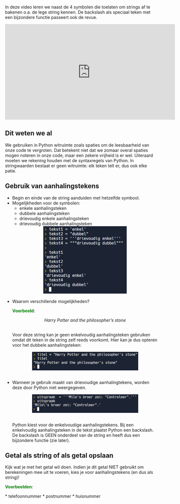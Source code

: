 In deze video leren we naast de 4 symbolen die toelaten om strings af te bakenen o.a. de lege string kennen. De backslash als speciaal teken met een bijzondere functie passeert ook de revue.

<div align="center">
  <iframe width="560" height="315" src="https://www.youtube.com/embed/81YEEXJAk8U" title="YouTube video player" frameborder="0" allow="accelerometer; autoplay; clipboard-write; encrypted-media; gyroscope; picture-in-picture; web-share" allowfullscreen></iframe>
</div>

## Dit weten we al
We gebruiken in Python witruimte zoals spaties om de leesbaarheid van onze code te vergroten. Dat betekent niet dat we zomaar overal spaties mogen noteren in onze code, maar een zekere vrijheid is er wel. Uiteraard moeten we rekening houden met de syntaxregels van Python. In stringwaarden bestaat er geen witruimte: elk teken telt er, dus ook elke patie.

## Gebruik van aanhalingstekens
<ul> 
  <li>Begin en einde van de string aanduiden met hetzelfde symbool.</li>
  <li>Mogelijkheden voor de symbolen:
    <ul>
      <li>enkele aanhalingsteken</li>
      <li>dubbele aanhalingsteken</li>
      <li>drievoudig enkele aanhalingsteken</li>
      <li>drievoudig dubbele aanhalingsteken</li>
    </ul>
    <div align="center">
      <img src="media/aanhalingstekens.png" align="center" width="275px" data-caption="Gebruik van aanhalingstekens." />
    </div>
    <br>
  </li>
  <li>Waarom verschillende mogelijkheden?<br>
    <p><b style="color:green;">Voorbeeld</b>:</p>
    <div align="center">
      <i>Harry Potter and the philosopher’s stone</i>
    </div>
    <br>
    <p>Voor deze string kan je geen enkelvoudig aanhalingsteken gebruiken omdat dit teken in de string zelf reeds voorkomt. Hier kan je dus opteren voor het dubbele         aanhalingsteken:</p>
    <div align="center">
      <img src="media/aanhalingstekens_vb1.png" align="center" width="350px" data-caption="Gebruik van aanhalingstekens - Voorbeeld 1." />
    </div>
    <br>
  </li>
  <li><p>Wanneer je gebruik maakt van drievoudige aanhalingtekens, worden deze door Python niet weergegeven.</p>
    <div align="center">
      <img src="media/aanhalingstekens_vb2.png" align="center" width="350px" data-caption="Gebruik van aanhalingstekens - Voorbeeld 2." />
    </div>
    <br>
    <p>Python kiest voor de enkelvoudige aanhalingstekens. Bij een enkelvoudig aanhalingsteken in de tekst plaatst Python een backslash. De backslash is GEEN                onderdeel van de string en heeft dus een bijzondere functie (zie later).</p>
  </li>
</ul>

## Getal als string of als getal opslaan
Kijk wat je met het getal wil doen. Indien je dit getal NIET gebruikt om berekeningen mee uit te voeren, kies je voor aanhalingstekens (en dus als string)!<br>
<p><b style="color:green;">Voorbeelden</b>:</p>
* telefoonnummer
* postnummer
* huisnummer
